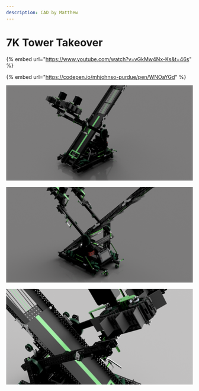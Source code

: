 ```yaml
---
description: CAD by Matthew
---
```


# 7K Tower Takeover

{% embed url="https://www.youtube.com/watch?v=vGkMw4Nx-Ks&t=46s" %}

{% embed url="https://codepen.io/mhjohnso-purdue/pen/WNOaYGd" %}

<script type="module" src="https://ajax.googleapis.com/ajax/libs/model-viewer/3.1.1/model-viewer.min.js"></script>

<!-- Use it like any other HTML element -->
<model-viewer alt="Neil Armstrong's Spacesuit from the Smithsonian Digitization Programs Office and National Air and Space Museum" src="shared-assets/models/NeilArmstrong.glb" ar environment-image="shared-assets/environments/moon_1k.hdr" poster="shared-assets/models/NeilArmstrong.webp" shadow-intensity="1" camera-controls touch-action="pan-y"></model-viewer>

![CAD by Matthew \(1727B\), Renders by Matthew \(1727B\)](../../.gitbook/assets/7k-1.png)

![CAD by Matthew \(1727B\), Renders by Matthew \(1727B\)](../../.gitbook/assets/7k-2.png)

![CAD by Matthew \(1727B\), Renders by Matthew \(1727B\)](../../.gitbook/assets/7k_1.png)

